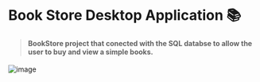 # **Book Store Desktop Application :books:**
> #### **BookStore project that conected with the SQL databse to allow the user to buy and view a simple books.**

![image](https://media.giphy.com/media/lL1XNLeWn6qaI/giphy.gif)


